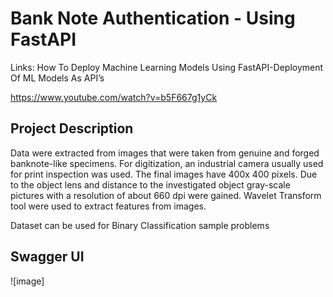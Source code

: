 # Bank Note Authentication - Using FastAPI

Links:
 How To Deploy Machine Learning Models Using FastAPI-Deployment Of ML Models As API’s
 
 https://www.youtube.com/watch?v=b5F667g1yCk

 ## Project Description

 Data were extracted from images that were taken from genuine and forged banknote-like specimens. For digitization, an industrial camera usually used for print inspection was used. The final images have 400x 400 pixels. Due to the object lens and distance to the investigated object gray-scale pictures with a resolution of about 660 dpi were gained. Wavelet Transform tool were used to extract features from images.

Dataset can be used for Binary Classification sample problems

## Swagger UI

![image]

